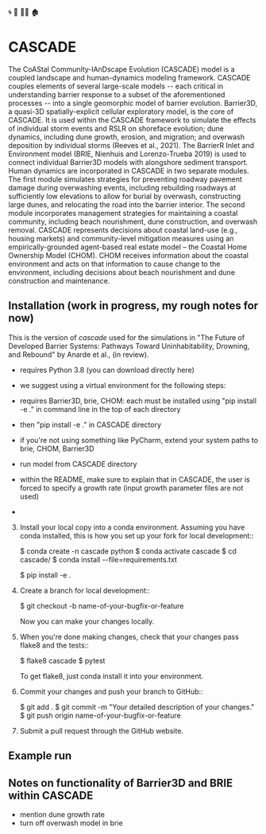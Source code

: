 🌀 🌊 🏄‍♀️ 🏚️ 
# CASCADE

The CoAStal Community-lAnDscape Evolution (CASCADE) model is a coupled landscape and human-dynamics modeling framework. CASCADE couples elements of several large-scale models -- each critical in understanding barrier response to a subset of the aforementioned processes -- into a single geomorphic model of barrier evolution. Barrier3D, a quasi-3D spatially-explicit cellular exploratory model, is the core of CASCADE. It is used within the CASCADE framework to simulate the effects of individual storm events and RSLR on shoreface evolution; dune dynamics, including dune growth, erosion, and migration; and overwash deposition by individual storms (Reeves et al., 2021). The BarrierR Inlet and Environment model (BRIE, Nienhuis and Lorenzo-Trueba 2019) is used to connect individual Barrier3D models with alongshore sediment transport. Human dynamics are incorporated in CASCADE in two separate modules. The first module simulates strategies for preventing roadway pavement damage during overwashing events, including rebuilding roadways at sufficiently low elevations to allow for burial by overwash, constructing large dunes, and relocating the road into the barrier interior. The second module incorporates management strategies for maintaining a coastal community, including beach nourishment, dune construction, and overwash removal. CASCADE represents decisions about coastal land-use (e.g., housing markets) and community-level mitigation measures using an empirically-grounded agent-based real estate model – the Coastal Home Ownership Model (CHOM). CHOM receives information about the coastal environment and acts on that information to cause change to the environment, including decisions about beach nourishment and dune construction and maintenance.


## Installation (work in progress, my rough notes for now)
This is the version of *cascade* used for the simulations in "The Future of Developed Barrier Systems: Pathways Toward Uninhabitability, Drowning, and Rebound" by Anarde et al., (in review). 

- requires Python 3.8 (you can download directly here)
- we suggest using a virtual environment for the following steps:
- requires Barrier3D, brie, CHOM: each must be installed using "pip install -e ." in command line in the top of each directory
- then "pip install -e ." in CASCADE directory
- if you're not using something like PyCharm, extend your system paths to brie, CHOM, Barrier3D
- run model from CASCADE directory

- within the README, make sure to explain that in CASCADE, the user is forced to specify a growth rate (input growth parameter files are not used)
- 
3. Install your local copy into a conda environment. Assuming you have conda
   installed, this is how you set up your fork for local development::

    $ conda create -n cascade python
    $ conda activate cascade
    $ cd cascade/
    $ conda install --file=requirements.txt

    $ pip install -e .

4. Create a branch for local development::

    $ git checkout -b name-of-your-bugfix-or-feature

   Now you can make your changes locally.

5. When you're done making changes, check that your changes pass flake8 and the
   tests::

    $ flake8 cascade
    $ pytest

   To get flake8, just conda install it into your environment.

6. Commit your changes and push your branch to GitHub::

    $ git add .
    $ git commit -m "Your detailed description of your changes."
    $ git push origin name-of-your-bugfix-or-feature

7. Submit a pull request through the GitHub website.

## Example run 

## Notes on functionality of Barrier3D and BRIE within CASCADE
- mention dune growth rate
- turn off overwash model in brie


